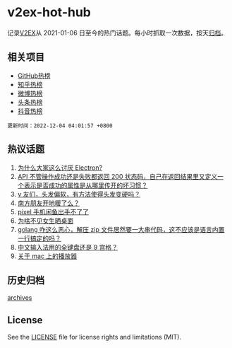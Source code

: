 # v2ex-hot-hub

 记录[V2EX](https://www.v2ex.com/)从 2021-01-06 日至今的热门话题。每小时抓取一次数据，按天[归档](archives)。
 
 ## 相关项目

- [GitHub热榜](https://github.com/lonnyzhang423/github-hot-hub)
- [知乎热榜](https://github.com/lonnyzhang423/zhihu-hot-hub)
- [微博热榜](https://github.com/lonnyzhang423/weibo-hot-hub)
- [头条热榜](https://github.com/lonnyzhang423/toutiao-hot-hub)
- [抖音热榜](https://github.com/lonnyzhang423/douyin-hot-hub)


 `更新时间：2022-12-04 04:01:57 +0800`

## 热议话题

1. [为什么大家这么讨厌 Electron?](https://www.v2ex.com/t/899773)
1. [API 不管操作成功还是失败都返回 200 状态码，自己在返回结果里又定义一个表示是否成功的属性是从哪里传开的坏习惯？](https://www.v2ex.com/t/899875)
1. [v 友们，头发偏软，有方法使得头发变硬吗？](https://www.v2ex.com/t/899768)
1. [南方朋友开地暖了么？](https://www.v2ex.com/t/899817)
1. [pixel 手机闲鱼出手不了了](https://www.v2ex.com/t/899752)
1. [为啥不见女生晒桌面](https://www.v2ex.com/t/899792)
1. [golang 咋这么恶心，解压 zip 文件居然要一大串代码，这不应该是语言内置一行搞定的吗？](https://www.v2ex.com/t/899827)
1. [中文输入法用的全键盘还是 9 宫格？](https://www.v2ex.com/t/899861)
1. [关于 mac 上的播放器](https://www.v2ex.com/t/899756)

## 历史归档

[archives](archives)

## License

See the [LICENSE](LICENSE) file for license rights and limitations (MIT).
